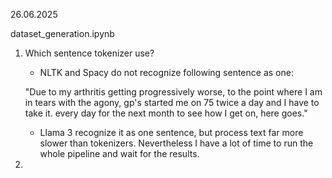26.06.2025

dataset_generation.ipynb
1) Which sentence tokenizer use?

	- NLTK and Spacy do not recognize following sentence as one:
	
	"Due to my arthritis getting progressively worse, to the point where I am in tears with the agony, gp's started me on 75 twice a day and I have to take it. every day for the next month to see how I get on, here goes."
	
	- Llama 3 recognize it as one sentence, but process text far more slower than tokenizers. Nevertheless I have a lot of time to run the whole pipeline and wait for the results.

2) 